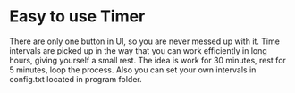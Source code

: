 # Easy to use Timer
There are only one button in UI, so you are never messed up with it.
Time intervals are picked up in the way that you can work efficiently in long hours, giving yourself a small rest.
The idea is work for 30 minutes, rest for 5 minutes, loop the process.
Also you can set your own intervals in config.txt located in program folder.
